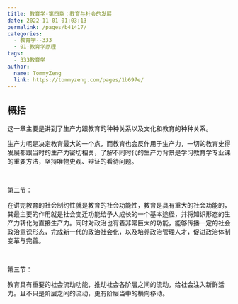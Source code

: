 ```yaml
---
title: 教育学-第四章：教育与社会的发展
date: 2022-11-01 01:03:13
permalink: /pages/b41417/
categories:
  - 教育学--333
  - 01-教育学原理
tags:
  - 333教育学
author: 
  name: TommyZeng
  link: https://tommyzeng.com/pages/1b697e/
---
```


## 概括
这一章主要是讲到了生产力跟教育的种种关系以及文化和教育的种种关系。

生产力呢是决定教育最大的一个点，而教育也会反作用于生产力，一切的教育史得发展都跟当时的生产力密切相关，了解不同时代的生产力背景是学习教育学专业课的重要方法，坚持唯物史观、辩证的看待问题。

<!-- more -->

<br>

第二节：

在讲完教育的社会制约性就是教育的社会功能性，教育是具有重大的社会功能的，其最主要的作用就是社会变迁功能给予人成长的一个基本途径，并将知识形态的生产力转化为直接生产力。同时对政治也有着非常巨大的功能，能够传播一定的社会政治意识形态，完成新一代的政治社会化，以及培养政治管理人才，促进政治体制变革与完善。

<br>

第三节：

教育具有重要的社会流动功能，推动社会各阶层之间的流动，给社会注入新鲜活力。且不只是阶层之间的流动，更有阶层当中的横向移动。

